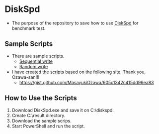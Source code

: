 # DiskSpd
- The purpose of the repository to save how to use [DiskSpd](https://github.com/microsoft/diskspd) for benchmark test.

## Sample Scripts
- There are sample scripts.
  - [Sequential write](https://github.com/fukunagt/DiskSpd/blob/main/script/diskspd_write_seq.ps1)
  - [Random write](https://github.com/fukunagt/DiskSpd/blob/main/script/diskspd_write_ran.ps1)
- I have created the scripts based on the following site. Thank you, Ozawa-san!!!
  - https://gist.github.com/MasayukiOzawa/605c1342c415dd96ea83

## How to Use the Scripts
1. Download DiskSpd.exe and save it on C:\diskspd.
1. Create C:\result directory.
1. Download the sample scrips.
1. Start PowerShell and run the script.